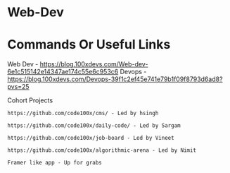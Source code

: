 # Web-Dev
# Commands Or Useful Links

Web Dev - https://blog.100xdevs.com/Web-dev-6e1c515142e14347ae174c55e6c953c6
Devops - https://blog.100xdevs.com/Devops-39f1c2ef45e741e79b1f09f8793d6ad8?pvs=25

Cohort Projects

    https://github.com/code100x/cms/ - Led by hsingh

    https://github.com/code100x/daily-code/ - Led by Sargam

    https://github.com/code100x/job-board - Led by Vineet

    https://github.com/code100x/algorithmic-arena - Led by Nimit

    Framer like app - Up for grabs

